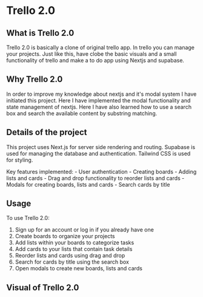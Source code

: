 # Trello 2.0

## What is Trello 2.0

<p>
  Trello 2.0 is basically a clone of original trello app.
  In trello you can manage your projects. Just like this, have clobe the basic visuals and a small functionality of trello and make a to do app using Nextjs and supabase.
</p>

## Why Trello 2.0

<p>
  In order to improve my knowledge about nextjs and it's modal system I have initiated this project. Here I have implemented the modal functionality and state management of nextjs.
  Here I have also learned how to use a search box and search the available content by substring matching.
</p>

## Details of the project

<p>
  This project uses Next.js for server side rendering and routing. Supabase is used for managing the database and authentication. Tailwind CSS is used for styling.
</p>

<p>
  Key features implemented:
  - User authentication
  - Creating boards 
  - Adding lists and cards
  - Drag and drop functionality to reorder lists and cards
  - Modals for creating boards, lists and cards
  - Search cards by title
</p>

## Usage

<p>
  To use Trello 2.0:

1. Sign up for an account or log in if you already have one
2. Create boards to organize your projects
3. Add lists within your boards to categorize tasks
4. Add cards to your lists that contain task details
5. Reorder lists and cards using drag and drop
6. Search for cards by title using the search box
7. Open modals to create new boards, lists and cards
</p>

## Visual of Trello 2.0
